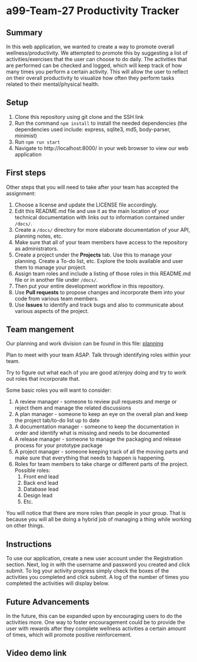 # a99-Team-27 Productivity Tracker

## Summary 

In this web application, we wanted to create a way to promote overall wellness/productivity. We attempted to promote this by suggesting a list of activities/exercises that the user can choose to do daily. The activities that are performed can be checked and logged, which will keep track of how many times you perform a certain activity. This will allow the user to reflect on their overall productivity to visualize how often they perform tasks related to their mental/physical health. 

## Setup

1. Clone this repository using git clone and the SSH link
2. Run the command ```npm install``` to install the needed dependencies (the dependencies used include: express, sqlite3, md5, body-parser, minimist)
3. Run ```npm run start```
4. Navigate to http://localhost:8000/ in your web browser to view our web application

## First steps

Other steps that you will need to take after your team has accepted the assignment:

1. Choose a license and update the LICENSE file accordingly. 
2. Edit this README.md file and use it as the main location of your technical documentation with links out to information contained under `/docs/`.
3. Create a `/docs/` directory for more elaborate documentation of your API, planning notes, etc.
4. Make sure that all of your team members have access to the repository as administrators.
5. Create a project under the **Projects** tab. Use this to manage your planning. Create a To-do list, etc. Explore the tools available and user them to manage your project.
7. Assign team roles and include a listing of those roles in this README.md file or in another file under `/docs/`.
8. Then put your entire development workflow in this repository.
9. Use **Pull requests** to propose changes and incorporate them into your code from various team members. 
10. Use **Issues** to identify and track bugs and also to communicate about various aspects of the project.

## Team mangement

Our planning and work division can be found in this file: [planning](https://github.com/comp426-2022-fall/a99-Team-27/blob/main/docs/management.md)

Plan to meet with your team ASAP.
Talk through identifying roles within your team.

Try to figure out what each of you are good at/enjoy doing and try to work out roles that incorporate that.

Some basic roles you will want to consider:

1. A review manager - someone to review pull requests and merge or reject them and manage the related discussions
2. A plan manager - someone to keep an eye on the overall plan and keep the project tab/to-do list up to date
3. A documentation manager - someone to keep the documentation in order and identify what is missing and needs to be documented
4. A release manager - someone to manage the packaging and release process for your prototype package
5. A project manager - someone keeping track of all the moving parts and make sure that everything that needs to happen is happening.
5. Roles for team members to take charge or different parts of the project. Possible roles:
    1. Front end lead
    2. Back end lead
    3. Database lead
    4. Design lead
    5. Etc.

You will notice that there are more roles than people in your group.
That is because you will all be doing a hybrid job of managing a thing while working on other things.

## Instructions

To use our application, create a new user account under the Registration section. Next, log in with the username and password you created and click submit. To log your activity progress simply check the boxes of the activities you completed and click submit. A log of the number of times you completed the activities will display below. 

## Future Advancements

In the future, this can be expanded upon by encouraging users to do the activities more. One way to foster encouragement could be to provide the user with rewards after they complete wellness activities a certain amount of times, which will promote positive reinforcement.

## Video demo link


##
